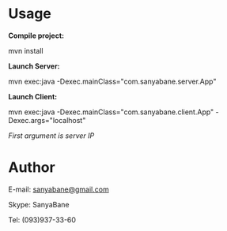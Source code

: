 # Usage

<b>Compile project:</b>

mvn install

<b>Launch Server:</b>

mvn exec:java -Dexec.mainClass="com.sanyabane.server.App"

<b>Launch Client:</b>

mvn exec:java -Dexec.mainClass="com.sanyabane.client.App" -Dexec.args="localhost"

<i>First argument is server IP</i>

# Author

E-mail: sanyabane@gmail.com

Skype: SanyaBane

Tel: (093)937-33-60
